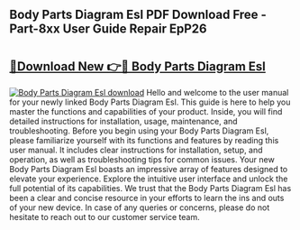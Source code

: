 ## Body Parts Diagram Esl PDF Download Free - Part-8xx User Guide Repair EpP26

# <h2><a href="http://dfpwdew.blite.top/?on=Body+Parts+Diagram+Esl">🔗Download New 👉🔴 Body Parts Diagram Esl</a></h2>

[![Body Parts Diagram Esl download](https://i.imgur.com/lujVjoI.png)](http://dfpwdew.blite.top/?on=Body+Parts+Diagram+Esl)
Hello and welcome to the user manual for your newly linked Body Parts Diagram Esl. This guide is here to help you master the functions and capabilities of your product. Inside, you will find detailed instructions for installation, usage, maintenance, and troubleshooting. Before you begin using your Body Parts Diagram Esl, please familiarize yourself with its functions and features by reading this user manual. It includes clear instructions for installation, setup, and operation, as well as troubleshooting tips for common issues. Your new Body Parts Diagram Esl boasts an impressive array of features designed to elevate your experience. Explore the intuitive user interface and unlock the full potential of its capabilities. We trust that the Body Parts Diagram Esl has been a clear and concise resource in your efforts to learn the ins and outs of your new device. In case of any queries or concerns, please do not hesitate to reach out to our customer service team.
